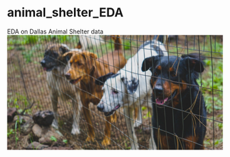 # animal_shelter_EDA
EDA on Dallas Animal Shelter data
<img src="images/animal_shelter_stock.jpg" width="800" height="" />
